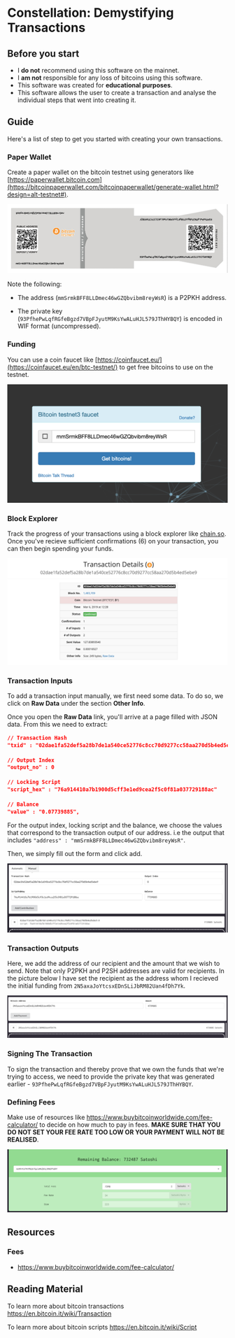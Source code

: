 # Constellation: Demystifying Transactions

## Before you start

* I **do not** recommend using this software on the mainnet.
* I **am not** responsible for any loss of bitcoins using this software.
* This software was created for **educational purposes**.
* This software allows the user to create a transaction and analyse the individual steps that went into creating it.

## Guide

Here's a list of step to get you started with creating your own transactions.

### Paper Wallet

Create a paper wallet on the bitcoin testnet using generators like [https://paperwallet.bitcoin.com](https://bitcoinpaperwallet.com/bitcoinpaperwallet/generate-wallet.html?design=alt-testnet#).

![Example Wallet](./src/images/example_wallet.png)

Note the following:

* The address (`mmSrmkBFF8LLDmec46wGZQbvibm8reyWsR`) is a P2PKH address.

* The private key (`93PfhePwLqfRGfeBgzd7VBpFJyutM9KsYwALuHJL579JThHYBQY`) is encoded in WIF format (uncompressed).

### Funding

You can use a coin faucet like [https://coinfaucet.eu/](https://coinfaucet.eu/en/btc-testnet/) to get free bitcoins to use on the testnet.

![Faucet](./src/images/example_faucet.png)

### Block Explorer

Track the progress of your transactions using a block explorer like [chain.so](https://chain.so/). Once you've recieve sufficient confirmations (6) on your transaction, you can then begin spending your funds.

![Transaction Details](./src/images/example_transaction_details.png)

### Transaction Inputs

To add a transaction input manually, we first need some data. To do so, we click on **Raw Data** under the section **Other Info**.

Once you open the **Raw Data** link, you'll arrive at a page filled with JSON data. From this we need to extract:

```JSON
// Transaction Hash
"txid" : "02dae1fa52def5a28b7de1a540ce52776c8cc70d9277cc58aa270d5b4ed5ebe9"

// Output Index
"output_no" : 0

// Locking Script
"script_hex" : "76a914410a7b1900d5cff3e1ed9cea2f5c0f81a037729188ac"

// Balance
"value" : "0.07739885",
```

For the output index, locking script and the balance, we choose the values that correspond to the transaction output of our address. i.e the output that includes
`"address" : "mmSrmkBFF8LLDmec46wGZQbvibm8reyWsR"`.

Then, we simply fill out the form and click add.

![Example Contribution Form](./src/images/example_manual_input.png)

### Transaction Outputs

Here, we add the address of our recipient and the amount that we wish to send. Note that only P2PKH and P2SH addresses are valid for recipients. In the picture below I have set the recipient as the address whom I recieved the initial funding from `2N5axaJoYtcsxEDnSLiJbRM82Uan4fDh7Yk`.

![Example Payment Form](./src/images/example_payment.png)

### Signing The Transaction

To sign the transaction and thereby prove that we own the funds that we're trying to access, we need to provide the private key that was generated earlier - `93PfhePwLqfRGfeBgzd7VBpFJyutM9KsYwALuHJL579JThHYBQY`.

### Defining Fees

Make use of resources like https://www.buybitcoinworldwide.com/fee-calculator/ to decide on how much to pay in fees. **MAKE SURE THAT YOU DO NOT SET YOUR FEE RATE TOO LOW OR YOUR PAYMENT WILL NOT BE REALISED**.

![Example Fees](./src/images/example_fees.png)

## Resources

### Fees

* https://www.buybitcoinworldwide.com/fee-calculator/

## Reading Material

To learn more about bitcoin transactions
https://en.bitcoin.it/wiki/Transaction

To learn more about bitcoin scripts
https://en.bitcoin.it/wiki/Script